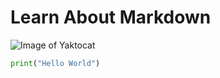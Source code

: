 # Learn About Markdown

![Image of Yaktocat](https://octodex.github.com/images/yaktocat.png)

```py
print("Hello World")
```
